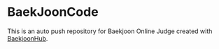 # BaekJoonCode
This is an auto push repository for Baekjoon Online Judge created with [BaekjoonHub](https://github.com/BaekjoonHub/BaekjoonHub).
